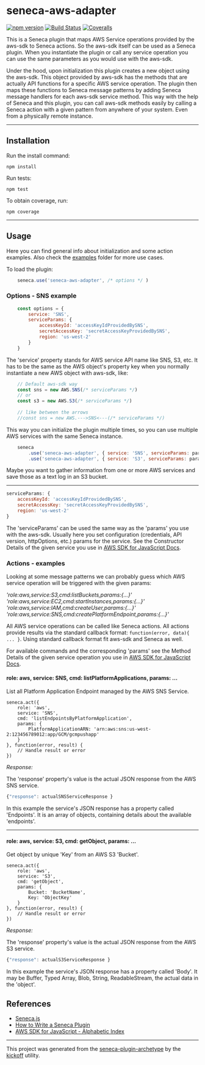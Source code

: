 # seneca-aws-adapter

[![npm version][npm-badge]][npm-url]
[![Build Status][travis-badge]][travis-url]
[![Coveralls][BadgeCoveralls]][Coveralls]

This is a Seneca plugin that maps AWS Service operations provided by the aws-sdk to Seneca actions. So the aws-sdk itself can be used as a Seneca plugin. When you instantiate the plugin or call any service operation you can use the same parameters as you would use with the aws-sdk.

Under the hood, upon initialization this plugin creates a new object using the aws-sdk. This object provided by aws-sdk has the methods that are actually API functions for a specific AWS service operation. The plugin then maps these functions to Seneca message patterns by adding Seneca message handlers for each aws-sdk service method. This way with the help of Seneca and this plugin, you can call aws-sdk methods easily by calling a Seneca action with a given pattern from anywhere of your system. Even from a physically remote instance.

------

## Installation

Run the install command:

    npm install

Run tests:

    npm test

To obtain coverage, run:

    npm coverage

------

## Usage

Here you can find general info about initialization and some action examples. Also check the [examples](https://github.com/bersilius/seneca-aws-adapter/tree/master/examples) folder for more use cases.

To load the plugin:

```javaScript
    seneca.use('seneca-aws-adapter', /* options */ )
```

### Options - SNS example

```javaScript
    const options = {
        service: 'SNS',
        serviceParams: {
            accessKeyId: 'accessKeyIdProvidedBySNS',
            secretAccessKey: 'secretAccessKeyProvidedBySNS',
            region: 'us-west-2'
        }
    }
```
The 'service' property stands for AWS service API name like SNS, S3, etc. It has to be the same as the AWS object's property key when you normally instantiate a new AWS object with aws-sdk, like:

```javaScript
    // Default aws-sdk way
    const sns = new AWS.SNS(/* serviceParams */)
    // or
    const s3 = new AWS.S3(/* serviceParams */)
    
    // like between the arrows
    //const sns = new AWS.--->SNS<---(/* serviceParams */)
```

This way you can initialize the plugin multiple times, so you can use multiple AWS services with the same Seneca instance.

```javaScript
    seneca
        .use('seneca-aws-adapter', { service: 'SNS', serviceParams: paramsSNS )
        .use('seneca-aws-adapter', { service: 'S3', serviceParams: paramsS3 )
```

Maybe you want to gather information from one or more AWS services and save those as a text log in an S3 bucket.

------

```javaScript
serviceParams: {
    accessKeyId: 'accessKeyIdProvidedBySNS',
    secretAccessKey: 'secretAccessKeyProvidedBySNS',
    region: 'us-west-2'
}
```

The 'serviceParams' can be used the same way as the 'params' you use with the aws-sdk. Usually here you set configuration (credentials, API version, httpOptions, etc.) params for the service. See the Constructor Details of the given service you use in [AWS SDK for JavaScript Docs](http://docs.aws.amazon.com/AWSJavaScriptSDK/latest/_index.html).

### Actions - examples

Looking at some message patterns we can probably guess which AWS service operation will be triggered with the given params:

*'role:aws,service:S3,cmd:listBuckets,params:{...}'*
*'role:aws,service:EC2,cmd:startInstances,params:{...}'*
*'role:aws,service:IAM,cmd:createUser,params:{...}'*
*'role:aws,service:SNS,cmd:createPlatformEndpoint,params:{...}'*

All AWS service operations can be called like Seneca actions. All actions provide results via the standard callback format: `function(error, data){ ... }`. Using standard callback format fit aws-sdk and Seneca as well.

For available commands and the corresponding 'params' see the Method Details of the given service operation you use in [AWS SDK for JavaScript Docs](http://docs.aws.amazon.com/AWSJavaScriptSDK/latest/_index.html).

#### role: aws, service: SNS, cmd: listPlatformApplications, params: ...

List all Platform Application Endpoint managed by the AWS SNS Service.

```
seneca.act({
    role: 'aws',
    service: 'SNS',
    cmd: 'listEndpointsByPlatformApplication',
    params: {
        PlatformApplicationARN: 'arn:aws:sns:us-west-2:123456789012:app/GCM/gcmpushapp'
    }
}, function(error, result) {
    // Handle result or error
})
```

_Response:_ 

The 'response' property's value is the actual JSON response from the AWS SNS service.

```javaScript
{"response": actualSNSServiceResponse }
```

In this example the service's JSON response has a property called 'Endpoints'. It is an array of objects, containing details about the available 'endpoints'.

------

#### role: aws, service: S3, cmd: getObject, params: ...

Get object by unique 'Key' from an AWS S3 'Bucket'.

```
seneca.act({
    role: 'aws',
    service: 'S3',
    cmd: 'getObject',
    params: {
        Bucket: 'BucketName',
        Key: 'ObjectKey'
    }
}, function(error, result) {
    // Handle result or error
})
```

_Response:_ 

The 'response' property's value is the actual JSON response from the AWS S3 service.

```javaScript
{"response": actualS3ServiceResponse }
```

In this example the service's JSON response has a property called 'Body'. It may be Buffer, Typed Array, Blob, String, ReadableStream, the actual data in the 'object'.

## References

- [Seneca.js](http://senecajs.org/)
- [How to Write a Seneca Plugin](http://senecajs.org/docs/tutorials/how-to-write-a-plugin.html)
- [AWS SDK for JavaScript - Alphabetic Index](http://docs.aws.amazon.com/AWSJavaScriptSDK/latest/_index.html)

---

This project was generated from the [seneca-plugin-archetype](https://github.com/tombenke/seneca-plugin-archetype)
by the [kickoff](https://github.com/tombenke/kickoff) utility.

[npm-badge]: https://badge.fury.io/js/seneca-aws-adapter.svg
[npm-url]: https://badge.fury.io/js/seneca-aws-adapter
[travis-badge]: https://api.travis-ci.org/bersilius/seneca-aws-adapter.svg
[travis-url]: https://travis-ci.org/bersilius/seneca-aws-adapter
[Coveralls]: https://coveralls.io/github/bersilius/seneca-aws-adapter?branch=master
[BadgeCoveralls]: https://coveralls.io/repos/github/bersilius/seneca-aws-adapter/badge.svg?branch=master
